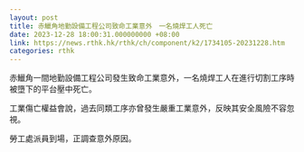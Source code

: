 ```yaml
---
layout: post
title: 赤鱲角地勤設備工程公司致命工業意外　一名燒焊工人死亡
date: 2023-12-28 18:00:31.000000000 +08:00
link: https://news.rthk.hk/rthk/ch/component/k2/1734105-20231228.htm
categories: rthk
---
```


赤鱲角一間地勤設備工程公司發生致命工業意外，一名燒焊工人在進行切割工序時被墮下的平台壓中死亡。

工業傷亡權益會說，過去同類工序亦曾發生嚴重工業意外，反映其安全風險不容忽視。

勞工處派員到場，正調查意外原因。
